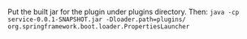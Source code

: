 Put the built jar for the plugin under plugins directory. Then:
`java -cp service-0.0.1-SNAPSHOT.jar -Dloader.path=plugins/ org.springframework.boot.loader.PropertiesLauncher`
